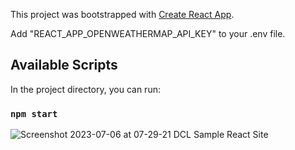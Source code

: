 This project was bootstrapped with [Create React App](https://github.com/facebook/create-react-app).

Add "REACT_APP_OPENWEATHERMAP_API_KEY" to your .env file.

## Available Scripts

In the project directory, you can run:

### `npm start`

![Screenshot 2023-07-06 at 07-29-21 DCL Sample React Site](https://github.com/dclsamples/openweathermap/assets/1455542/2f966ab5-f4d6-475b-9f46-f3345e9bb75e)

